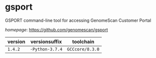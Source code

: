 # gsport

GSPORT command-line tool for accessing GenomeScan Customer Portal

*homepage*: <https://github.com/genomescan/gsport>

version | versionsuffix | toolchain
--------|---------------|----------
``1.4.2`` | ``-Python-3.7.4`` | ``GCCcore/8.3.0``
